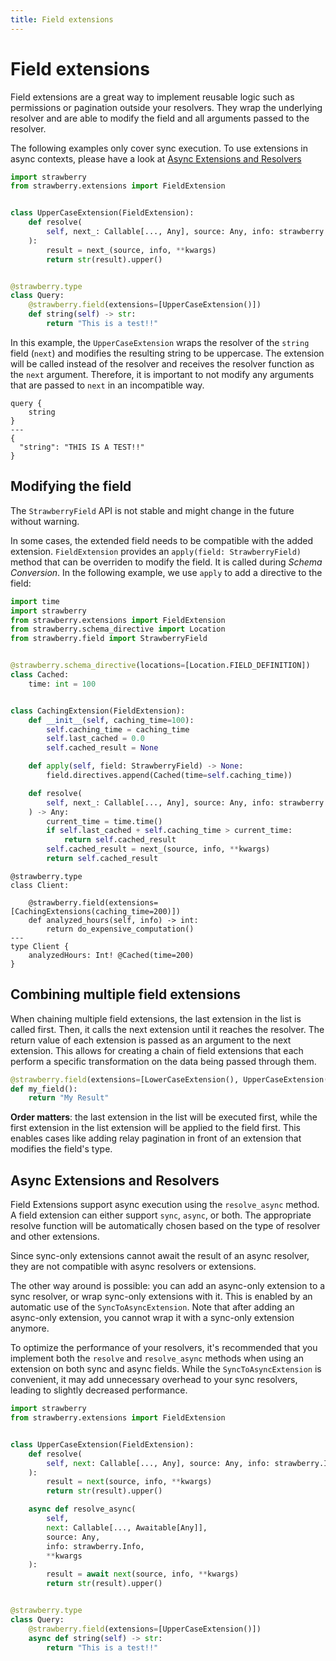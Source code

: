 ```yaml
---
title: Field extensions
---
```


# Field extensions

Field extensions are a great way to implement reusable logic such as permissions
or pagination outside your resolvers. They wrap the underlying resolver and are
able to modify the field and all arguments passed to the resolver.

<Note>

The following examples only cover sync execution. To use extensions in async
contexts, please have a look at
[Async Extensions and Resolvers](#async-extensions-and-resolvers)

</Note>

```python
import strawberry
from strawberry.extensions import FieldExtension


class UpperCaseExtension(FieldExtension):
    def resolve(
        self, next_: Callable[..., Any], source: Any, info: strawberry.Info, **kwargs
    ):
        result = next_(source, info, **kwargs)
        return str(result).upper()


@strawberry.type
class Query:
    @strawberry.field(extensions=[UpperCaseExtension()])
    def string(self) -> str:
        return "This is a test!!"
```

In this example, the `UpperCaseExtension` wraps the resolver of the `string`
field (`next`) and modifies the resulting string to be uppercase. The extension
will be called instead of the resolver and receives the resolver function as the
`next` argument. Therefore, it is important to not modify any arguments that are
passed to `next` in an incompatible way.

```graphql+response
query {
    string
}
---
{
  "string": "THIS IS A TEST!!"
}
```

## Modifying the field

<Warning>

The `StrawberryField` API is not stable and might change in the future without
warning.

</Warning>

In some cases, the extended field needs to be compatible with the added
extension. `FieldExtension` provides an `apply(field: StrawberryField)` method
that can be overriden to modify the field. It is called during _Schema
Conversion_. In the following example, we use `apply` to add a directive to the
field:

```python
import time
import strawberry
from strawberry.extensions import FieldExtension
from strawberry.schema_directive import Location
from strawberry.field import StrawberryField


@strawberry.schema_directive(locations=[Location.FIELD_DEFINITION])
class Cached:
    time: int = 100


class CachingExtension(FieldExtension):
    def __init__(self, caching_time=100):
        self.caching_time = caching_time
        self.last_cached = 0.0
        self.cached_result = None

    def apply(self, field: StrawberryField) -> None:
        field.directives.append(Cached(time=self.caching_time))

    def resolve(
        self, next_: Callable[..., Any], source: Any, info: strawberry.Info, **kwargs
    ) -> Any:
        current_time = time.time()
        if self.last_cached + self.caching_time > current_time:
            return self.cached_result
        self.cached_result = next_(source, info, **kwargs)
        return self.cached_result
```

```python+schema
@strawberry.type
class Client:

    @strawberry.field(extensions=[CachingExtensions(caching_time=200)])
    def analyzed_hours(self, info) -> int:
        return do_expensive_computation()
---
type Client {
    analyzedHours: Int! @Cached(time=200)
}
```

## Combining multiple field extensions

When chaining multiple field extensions, the last extension in the list is
called first. Then, it calls the next extension until it reaches the resolver.
The return value of each extension is passed as an argument to the next
extension. This allows for creating a chain of field extensions that each
perform a specific transformation on the data being passed through them.

```python
@strawberry.field(extensions=[LowerCaseExtension(), UpperCaseExtension()])
def my_field():
    return "My Result"
```

<Tip>

**Order matters**: the last extension in the list will be executed first, while
the first extension in the list extension will be applied to the field first.
This enables cases like adding relay pagination in front of an extension that
modifies the field's type.

</Tip>

## Async Extensions and Resolvers

Field Extensions support async execution using the `resolve_async` method. A
field extension can either support `sync`, `async`, or both. The appropriate
resolve function will be automatically chosen based on the type of resolver and
other extensions.

Since sync-only extensions cannot await the result of an async resolver, they
are not compatible with async resolvers or extensions.

The other way around is possible: you can add an async-only extension to a sync
resolver, or wrap sync-only extensions with it. This is enabled by an automatic
use of the `SyncToAsyncExtension`. Note that after adding an async-only
extension, you cannot wrap it with a sync-only extension anymore.

<Tip>

To optimize the performance of your resolvers, it's recommended that you
implement both the `resolve` and `resolve_async` methods when using an extension
on both sync and async fields. While the `SyncToAsyncExtension` is convenient,
it may add unnecessary overhead to your sync resolvers, leading to slightly
decreased performance.

</Tip>

```python
import strawberry
from strawberry.extensions import FieldExtension


class UpperCaseExtension(FieldExtension):
    def resolve(
        self, next: Callable[..., Any], source: Any, info: strawberry.Info, **kwargs
    ):
        result = next(source, info, **kwargs)
        return str(result).upper()

    async def resolve_async(
        self,
        next: Callable[..., Awaitable[Any]],
        source: Any,
        info: strawberry.Info,
        **kwargs
    ):
        result = await next(source, info, **kwargs)
        return str(result).upper()


@strawberry.type
class Query:
    @strawberry.field(extensions=[UpperCaseExtension()])
    async def string(self) -> str:
        return "This is a test!!"
```
